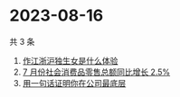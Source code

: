 # 2023-08-16

共 3 条

<!-- BEGIN -->
<!-- 最后更新时间 Wed Aug 16 2023 08:31:32 GMT+0800 (China Standard Time) -->

1. [作江浙沪独生女是什么体验](https://www.zhihu.com/search?q=%E4%BD%9C%E6%B1%9F%E6%B5%99%E6%B2%AA%E7%8B%AC%E7%94%9F%E5%A5%B3%E6%98%AF%E4%BB%80%E4%B9%88%E4%BD%93%E9%AA%8C)
1. [7 月份社会消费品零售总额同比增长 2.5%](https://www.zhihu.com/search?q=7%20%E6%9C%88%E4%BB%BD%E7%A4%BE%E4%BC%9A%E6%B6%88%E8%B4%B9%E5%93%81%E9%9B%B6%E5%94%AE%E6%80%BB%E9%A2%9D%E5%90%8C%E6%AF%94%E5%A2%9E%E9%95%BF%202.5%25)
1. [用一句话证明你在公司最底层](https://www.zhihu.com/search?q=%E7%94%A8%E4%B8%80%E5%8F%A5%E8%AF%9D%E8%AF%81%E6%98%8E%E4%BD%A0%E5%9C%A8%E5%85%AC%E5%8F%B8%E6%9C%80%E5%BA%95%E5%B1%82)

<!-- END -->
